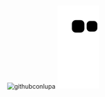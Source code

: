![githubconlupa](https://user-images.githubusercontent.com/95647164/186745007-aacae2ef-578a-47e4-bce8-470740019ae2.svg)
 ![Snake animation](https://github.com/madushadhanushka/github-readme/blob/output/github-contribution-snake.svg)
